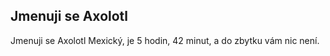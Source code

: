 ## Jmenuji se Axolotl

Jmenuji se Axolotl Mexický, je 5 hodin, 42 
minut, a do zbytku vám nic není.
